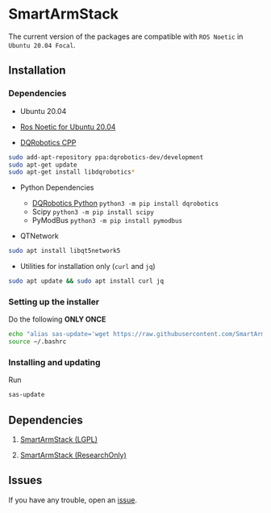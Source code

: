 # SmartArmStack



The current version of the packages are compatible with `ROS Noetic` in `Ubuntu 20.04 Focal`.

## Installation

### Dependencies

- Ubuntu 20.04

- [Ros Noetic for Ubuntu 20.04](http://wiki.ros.org/noetic/Installation/Ubuntu)

- [DQRobotics CPP](https://github.com/dqrobotics/cpp/)
```sh
sudo add-apt-repository ppa:dqrobotics-dev/development
sudo apt-get update
sudo apt-get install libdqrobotics*
```

- Python Dependencies
  * [DQRobotics Python](https://github.com/dqrobotics/python/) `python3 -m pip install dqrobotics`
  * Scipy `python3 -m pip install scipy`
  * PyModBus  `python3 -m pip install pymodbus`

- QTNetwork
```sh
sudo apt install libqt5network5
```

- Utilities for installation only (`curl` and `jq`)
```sh
sudo apt update && sudo apt install curl jq
```

### Setting up the installer

Do the following **ONLY ONCE**
```sh
echo "alias sas-update='wget https://raw.githubusercontent.com/SmartArmStack/smart_arm_stack/main/install.sh && sh install.sh'" >> ~/.bashrc
source ~/.bashrc
```

### Installing and updating

Run
```sh
sas-update
```

## Dependencies

1. [SmartArmStack (LGPL)](https://github.com/SmartArmStack/smart_arm_stack_lgpl)

2. [SmartArmStack (ResearchOnly)](https://github.com/SmartArmStack/smart_arm_stack_researchonly)

## Issues

If you have any trouble, open an [issue](https://github.com/SmartArmStack/smart_arm_stack/issues).
